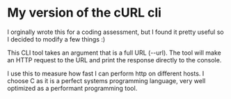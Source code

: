 # My version of the cURL cli

I orginally wrote this for a coding assessment, but I found it pretty useful so I decided to modify a few things :)

This CLI tool takes an argument that is a full URL (--url). The tool will make an HTTP request to the URL and print the response directly to the console.

I use this to measure how fast I can perform http on different hosts. I choose C as it is a perfect systems programming language, very well optimized as a performant programming tool.
